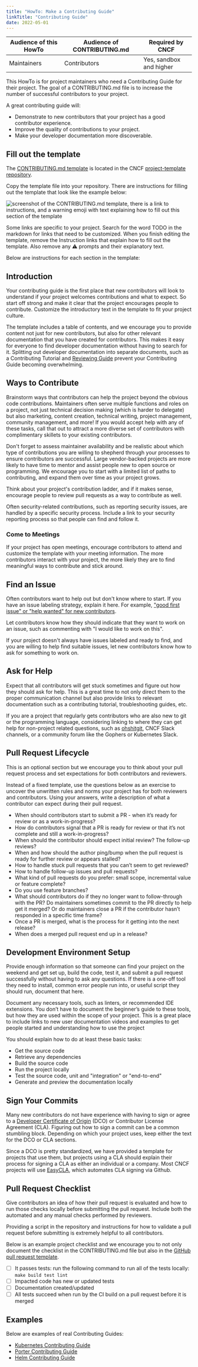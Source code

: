 ```yaml
---
title: "HowTo: Make a Contributing Guide"
linkTitle: "Contributing Guide"
date: 2022-05-01
---
```


| Audience of this HowTo | Audience of CONTRIBUTING.md | Required by CNCF      |
| ---------------------- | --------------------------- | --------------------- |
| Maintainers            | Contributors                | Yes, sandbox and higher |


This HowTo is for project maintainers who need a Contributing Guide for their project. The goal of a CONTRIBUTING.md file is to increase the number of successful contributors to your project. 

A great contributing guide will:

* Demonstrate to new contributors that your project has a good contributor experience.
* Improve the quality of contributions to your project.
* Make your developer documentation more discoverable.

## Fill out the template

The [CONTRIBUTING.md template](https://github.com/cncf/project-template/blob/main/CONTRIBUTING.md) is located in the CNCF [project-template repository](https://github.com/cncf/project-template).

Copy the template file into your repository.
There are instructions for filling out the template that look like the example below:

![screenshot of the CONTRIBUTING.md template, there is a link to instructions, and a warning emoji with text explaining how to fill out this section of the template](/maintainers/github/templates/sample-instructions.png)

Some links are specific to your project.
Search for the word TODO in the markdown for links that need to be customized.
When you finish editing the template, remove the Instruction links that explain how to fill out the template. Also remove any ⚠️ prompts and their explanatory text.

Below are instructions for each section in the template:

## Introduction

Your contributing guide is the first place that new contributors will look to understand if your project welcomes contributions and what to expect. So start off strong and make it clear that the project encourages people to contribute. Customize the introductory text in the template to fit your project culture.

The template includes a table of contents, and we encourage you to provide content not just for new contributors, but also for other relevant documentation that you have created for contributors. This makes it easy for everyone to find developer documentation without having to search for it. Splitting out developer documentation into separate documents, such as a Contributing Tutorial and [Reviewing Guide](../recommended/reviewing/) prevent your Contributing Guide becoming overwhelming.

## Ways to Contribute

Brainstorm ways that contributors can help the project beyond the obvious code contributions. Maintainers often serve multiple functions and roles on a project, not just technical decision making (which is harder to delegate) but also marketing, content creation, technical writing, project management, community management, and more! If you would accept help with any of these tasks, call that out to attract a more diverse set of contributors with complimentary skillets to your existing contributors.

Don't forget to assess maintainer availability and be realistic about which type of contributions you are willing to shepherd through your processes to ensure contributors are successful. Large vendor-backed projects are more likely to have time to mentor and assist people new to open source or programming. We encourage you to start with a limited list of paths to contributing, and expand them over time as your project grows.

Think about your project's contribution ladder, and if it makes sense, encourage people to review pull requests as a way to contribute as well.

Often security-related contributions, such as reporting security issues, are handled by a specific security process. Include a link to your security reporting process so that people can find and follow it.

### Come to Meetings

If your project has open meetings, encourage contributors to attend and customize the template with your meeting information. The more contributors interact with your project, the more likely they are to find meaningful ways to contribute and stick around.

## Find an Issue

Often contributors want to help out but don't know where to start. If you have an issue labeling strategy, explain it here. For example, ["good first issue" or "help wanted" for new contributors][issue-labels]. 

Let contributors know how they should indicate that they want to work on an issue, such as commenting with "I would like to work on this".

If your project doesn't always have issues labeled and ready to find, and you are willing to help find suitable issues, let new contributors know how to ask for something to work on.

[issue-labels]: /maintainers/github/issue-labels/

## Ask for Help

Expect that all contributors will get stuck sometimes and figure out how they should ask for help. This is a great time to not only direct them to the proper communication channel but also provide links to relevant documentation such as a contributing tutorial, troubleshooting guides, etc.

If you are a project that regularly gets contributors who are also new to git or the programming language, considering linking to where they can get help for non-project related questions, such as [ohshitgit], CNCF Slack channels, or a community forum like the Gophers or Kubernetes Slack.

[ohshitgit]: https://ohshitgit.com

## Pull Request Lifecycle

This is an optional section but we encourage you to think about your pull request process and set expectations for both contributors and reviewers.

Instead of a fixed template, use the questions below as an exercise to uncover the unwritten rules and norms your project has for both reviewers and contributors. Using your answers, write a description of what a contributor can expect during their pull request.

* When should contributors start to submit a PR - when it’s ready for review or as a work-in-progress?
* How do contributors signal that a PR is ready for review or that it’s not complete and still a work-in-progress?
* When should the contributor should expect initial review? The follow-up reviews?
* When and how should the author ping/bump when the pull request is ready for further review or appears stalled?
* How to handle stuck pull requests that you can’t seem to get reviewed?
* How to handle follow-up issues and pull requests?
* What kind of pull requests do you prefer: small scope, incremental value or feature complete?
* Do you use feature branches?
* What should contributors do if they no longer want to follow-through with the PR? Do maintainers sometimes commit to the PR directly to help get it merged? Or do maintainers close a PR if the contributor hasn’t responded in a specific time frame?
* Once a PR is merged, what is the process for it getting into the next release?
* When does a merged pull request end up in a release?

## Development Environment Setup

Provide enough information so that someone can find your project on the weekend and get set up, build the code, test it, and submit a pull request successfully without having to ask any questions. If there is a one-off tool they need to install, common error people run into, or useful script they should run, document that here. 

Document any necessary tools, such as linters, or recommended IDE extensions. You don’t have to document the beginner’s guide to these tools, but how they are used within the scope of your project. This is a great place to include links to new user documentation videos and examples to get people started and understanding how to use the project

You should explain how to do at least these basic tasks:

* Get the source code
* Retrieve any dependencies
* Build the source code
* Run the project locally
* Test the source code, unit and "integration" or "end-to-end"
* Generate and preview the documentation locally

## Sign Your Commits

Many new contributors do not have experience with having to sign or agree to a [Developer Certificate of Origin][DCO] (DCO) or Contributor License Agreement (CLA). Figuring out how to sign a commit can be a common stumbling block. Depending on which your project uses, keep either the text for the DCO or CLA sections.

Since a DCO is pretty standardized, we have provided a template for projects that use them, but projects using a CLA should explain their process for signing a CLA as either an individual or a company.  Most CNCF projects will use [EasyCLA], which automates CLA signing via Github.

[DCO]: https://probot.github.io/apps/dco/
[EasyCLA]: https://github.com/communitybridge/easycla

## Pull Request Checklist

Give contributors an idea of how their pull request is evaluated and how to run those checks locally before submitting the pull request. Include both the automated and any manual checks performed by reviewers.

Providing a script in the repository and instructions for how to validate a pull request before submitting is extremely helpful to all contributors.

Below is an example project checklist and we encourage you to not only document the checklist in the CONTRIBUTING.md file but also in the [GitHub pull request template][pr-template].

- [ ] It passes tests: run the following command to run all of the tests locally: `make build test lint`
- [ ] Impacted code has new or updated tests
- [ ] Documentation created/updated
- [ ] All tests succeed when run by the CI build on a pull request before it is merged

[pr-template]: https://docs.github.com/en/communities/using-templates-to-encourage-useful-issues-and-pull-requests/creating-a-pull-request-template-for-your-repository

## Examples

Below are examples of real Contributing Guides:

* [Kubernetes Contributing Guide](https://github.com/kubernetes/community/tree/master/contributors/guide)
* [Porter Contributing Guide](https://github.com/getporter/porter/blob/main/CONTRIBUTING.md)
* [Helm Contributing Guide](https://github.com/helm/helm/blob/main/CONTRIBUTING.md)
